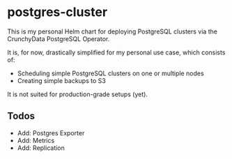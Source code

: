 # postgres-cluster

This is my personal Helm chart for deploying PostgreSQL clusters via the CrunchyData PostgreSQL Operator.

It is, for now, drastically simplified for my personal use case, which consists of:

- Scheduling simple PostgreSQL clusters on one or multiple nodes
- Creating simple backups to S3

It is not suited for production-grade setups (yet).

## Todos

- Add: Postgres Exporter
- Add: Metrics
- Add: Replication